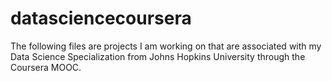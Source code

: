# datasciencecoursera
The following files are projects I am working on that are associated with my Data Science Specialization from Johns Hopkins University through the Coursera MOOC.
